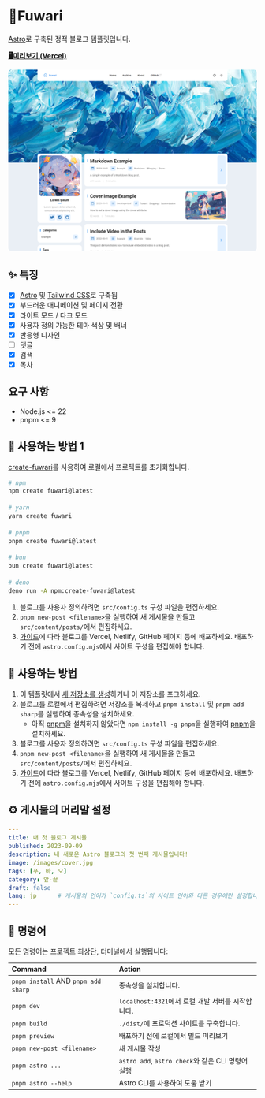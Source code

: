 # 🍥Fuwari

[Astro](https://astro.build)로 구축된 정적 블로그 템플릿입니다.

[**🖥️미리보기 (Vercel)**](https://fuwari.vercel.app)

![Preview Image](https://raw.githubusercontent.com/saicaca/resource/main/fuwari/home.png)

## ✨ 특징

- [x] [Astro](https://astro.build) 및 [Tailwind CSS](https://tailwindcss.com)로 구축됨
- [x] 부드러운 애니메이션 및 페이지 전환
- [x] 라이트 모드 / 다크 모드
- [x] 사용자 정의 가능한 테마 색상 및 배너
- [x] 반응형 디자인
- [ ] 댓글
- [x] 검색
- [x] 목차

## 요구 사항

- Node.js <= 22
- pnpm <= 9

## 🚀 사용하는 방법 1

[create-fuwari](https://github.com/L4Ph/create-fuwari)를 사용하여 로컬에서 프로젝트를 초기화합니다.

```sh
# npm
npm create fuwari@latest

# yarn
yarn create fuwari

# pnpm
pnpm create fuwari@latest

# bun
bun create fuwari@latest

# deno
deno run -A npm:create-fuwari@latest
```

1. 블로그를 사용자 정의하려면 `src/config.ts` 구성 파일을 편집하세요.
2. `pnpm new-post <filename>`을 실행하여 새 게시물을 만들고 `src/content/posts/`에서 편집하세요.
3. [가이드](https://docs.astro.build/en/guides/deploy/)에 따라 블로그를 Vercel, Netlify, GitHub 페이지 등에 배포하세요. 배포하기 전에 `astro.config.mjs`에서 사이트 구성을 편집해야 합니다.

## 🚀 사용하는 방법

1. 이 템플릿에서 [새 저장소를 생성](https://github.com/saicaca/fuwari/generate)하거나 이 저장소를 포크하세요.
2. 블로그를 로컬에서 편집하려면 저장소를 복제하고 `pnpm install` 및 `pnpm add sharp`를 실행하여 종속성을 설치하세요.  
   - 아직 [pnpm](https://pnpm.io)을 설치하지 않았다면 `npm install -g pnpm`을 실행하여 [pnpm](https://pnpm.io)을 설치하세요.
3. 블로그를 사용자 정의하려면 `src/config.ts` 구성 파일을 편집하세요.
4. `pnpm new-post <filename>`을 실행하여 새 게시물을 만들고 `src/content/posts/`에서 편집하세요.
5. [가이드](https://docs.astro.build/en/guides/deploy/)에 따라 블로그를 Vercel, Netlify, GitHub 페이지 등에 배포하세요. 배포하기 전에 `astro.config.mjs`에서 사이트 구성을 편집해야 합니다.

## ⚙️ 게시물의 머리말 설정

```yaml
---
title: 내 첫 블로그 게시물
published: 2023-09-09
description: 내 새로운 Astro 블로그의 첫 번째 게시물입니다!
image: /images/cover.jpg
tags: [푸, 바, 오]
category: 앞-끝
draft: false
lang: jp      # 게시물의 언어가 `config.ts`의 사이트 언어와 다른 경우에만 설정합니다.
---
```

## 🧞 명령어

모든 명령어는 프로젝트 최상단, 터미널에서 실행됩니다:

| Command                             | Action                                           |
|:------------------------------------|:-------------------------------------------------|
| `pnpm install` AND `pnpm add sharp` | 종속성을 설치합니다.                            |
| `pnpm dev`                          | `localhost:4321`에서 로컬 개발 서버를 시작합니다.      |
| `pnpm build`                        | `./dist/`에 프로덕션 사이트를 구축합니다.         |
| `pnpm preview`                      | 배포하기 전에 로컬에서 빌드 미리보기     |
| `pnpm new-post <filename>`          | 새 게시물 작성                                |
| `pnpm astro ...`                    | `astro add`, `astro check`와 같은 CLI 명령어 실행 |
| `pnpm astro --help`                 | Astro CLI를 사용하여 도움 받기                     |
